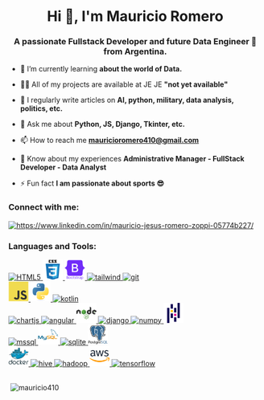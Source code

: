 <h1 align="center">Hi 👋, I'm Mauricio Romero</h1>
<h3 align="center">A passionate Fullstack Developer and future Data Engineer 🤞 from Argentina.</h3>

- 🌱 I’m currently learning **about the world of Data.**

- 👨‍💻 All of my projects are available at JE JE **"not yet available"**

- 📝 I regularly write articles on **AI, python, military, data analysis, politics, etc.**

- 💬 Ask me about **Python, JS, Django, Tkinter, etc.**

- 📫 How to reach me **mauricioromero410@gmail.com**

- 📄 Know about my experiences **Administrative Manager - FullStack Developer - Data Analyst**

- ⚡ Fun fact **I am passionate about sports 😎**

<h3 align="left">Connect with me:</h3>
<p align="left">
<a href="https://www.linkedin.com/in/mauricio-jesus-romero-zoppi-05774b227/" target="blank"><img align="center" src="https://raw.githubusercontent.com/rahuldkjain/github-profile-readme-generator/master/src/images/icons/Social/linked-in-alt.svg" alt="https://www.linkedin.com/in/mauricio-jesus-romero-zoppi-05774b227/" height="30" width="40" /></a>
</p>

<h3 align="left">Languages and Tools:</h3>
<p align="left"> 
<a href="https://www.w3.org/html/" target="_blank" rel="noreferrer" onmouseover="this.title=this.firstElementChild.alt"> <img src="https://www.vectorlogo.zone/logos/w3_html5/w3_html5-icon.svg" alt="HTML5" width="40" height="40"/> </a> 
<a href="https://www.w3schools.com/css/" target="_blank" rel="noreferrer" onmouseover="this.title=this.firstElementChild.alt"> <img src="https://raw.githubusercontent.com/devicons/devicon/master/icons/css3/css3-original-wordmark.svg" alt="css3" width="40" height="40"/> </a> 
<a href="https://getbootstrap.com" target="_blank" rel="noreferrer" onmouseover="this.title=this.firstElementChild.alt"> <img src="https://raw.githubusercontent.com/devicons/devicon/master/icons/bootstrap/bootstrap-plain-wordmark.svg" alt="bootstrap" width="40" height="40"/> </a> 
<a href="https://tailwindcss.com/" target="_blank" rel="noreferrer" onmouseover="this.title=this.firstElementChild.alt"> <img src="https://www.vectorlogo.zone/logos/tailwindcss/tailwindcss-icon.svg" alt="tailwind" width="40" height="40"/> </a> 
<a href="https://git-scm.com/" target="_blank" rel="noreferrer" onmouseover="this.title=this.firstElementChild.alt"> <img src="https://www.vectorlogo.zone/logos/git-scm/git-scm-icon.svg" alt="git" width="40" height="40"/> </a> 
<br>
<a href="https://developer.mozilla.org/en-US/docs/Web/JavaScript" target="_blank" rel="noreferrer" onmouseover="this.title=this.firstElementChild.alt"> <img src="https://raw.githubusercontent.com/devicons/devicon/master/icons/javascript/javascript-original.svg" alt="javascript" width="40" height="40"/> </a> 
<a href="https://www.python.org" target="_blank" rel="noreferrer" onmouseover="this.title=this.firstElementChild.alt"> <img src="https://raw.githubusercontent.com/devicons/devicon/master/icons/python/python-original.svg" alt="python" width="40" height="40"/> </a> 
<a href="https://kotlinlang.org" target="_blank" rel="noreferrer" onmouseover="this.title=this.firstElementChild.alt"> <img src="https://www.vectorlogo.zone/logos/kotlinlang/kotlinlang-icon.svg" alt="kotlin" width="40" height="40"/> </a> 
<br>
<a href="https://www.chartjs.org" target="_blank" rel="noreferrer" onmouseover="this.title=this.firstElementChild.alt"> <img src="https://www.chartjs.org/media/logo-title.svg" alt="chartjs" width="40" height="40"/> </a> 
<a href="https://angular.io" target="_blank" rel="noreferrer" onmouseover="this.title=this.firstElementChild.alt"> <img src="https://angular.io/assets/images/logos/angular/angular.svg" alt="angular" width="40" height="40"/> </a> 
<a href="https://nodejs.org" target="_blank" rel="noreferrer" onmouseover="this.title=this.firstElementChild.alt"> <img src="https://raw.githubusercontent.com/devicons/devicon/master/icons/nodejs/nodejs-original-wordmark.svg" alt="nodejs" width="40" height="40"/> </a> 
<a href="https://www.djangoproject.com/" target="_blank" rel="noreferrer" onmouseover="this.title=this.firstElementChild.alt"> <img src="https://cdn.worldvectorlogo.com/logos/django.svg" alt="django" width="40" height="40"/> </a> 
<a href="https://numpy.org/" target="_blank" rel="noreferrer" onmouseover="this.title=this.firstElementChild.alt"> <img src="https://www.vectorlogo.zone/logos/numpy/numpy-icon.svg" alt="numpy" width="40" height="40"/> </a> 
<a href="https://pandas.pydata.org/" target="_blank" rel="noreferrer" onmouseover="this.title=this.firstElementChild.alt"> <img src="https://raw.githubusercontent.com/devicons/devicon/2ae2a900d2f041da66e950e4d48052658d850630/icons/pandas/pandas-original.svg" alt="pandas" width="40" height="40"/> </a> 
<br>
<a href="https://www.microsoft.com/en-us/sql-server" target="_blank" rel="noreferrer" onmouseover="this.title=this.firstElementChild.alt"> <img src="https://www.svgrepo.com/show/303229/microsoft-sql-server-logo.svg" alt="mssql" width="40" height="40"/> </a> 
<a href="https://www.mysql.com/" target="_blank" rel="noreferrer" onmouseover="this.title=this.firstElementChild.alt"> <img src="https://raw.githubusercontent.com/devicons/devicon/master/icons/mysql/mysql-original-wordmark.svg" alt="mysql" width="40" height="40"/> </a> 
<a href="https://www.sqlite.org/" target="_blank" rel="noreferrer" onmouseover="this.title=this.firstElementChild.alt"> <img src="https://www.vectorlogo.zone/logos/sqlite/sqlite-icon.svg" alt="sqlite" width="40" height="40"/> </a> 
<a href="https://www.postgresql.org" target="_blank" rel="noreferrer" onmouseover="this.title=this.firstElementChild.alt"> <img src="https://raw.githubusercontent.com/devicons/devicon/master/icons/postgresql/postgresql-original-wordmark.svg" alt="postgresql" width="40" height="40"/> </a> 
<br>
<a href="https://www.docker.com/" target="_blank" rel="noreferrer" onmouseover="this.title=this.firstElementChild.alt"> <img src="https://raw.githubusercontent.com/devicons/devicon/master/icons/docker/docker-original-wordmark.svg" alt="docker" width="40" height="40"/> </a> 
<a href="https://hive.apache.org/" target="_blank" rel="noreferrer" onmouseover="this.title=this.firstElementChild.alt"> <img src="https://www.vectorlogo.zone/logos/apache_hive/apache_hive-icon.svg" alt="hive" width="40" height="40"/> </a> 
<a href="https://hadoop.apache.org/" target="_blank" rel="noreferrer" onmouseover="this.title=this.firstElementChild.alt"> <img src="https://www.vectorlogo.zone/logos/apache_hadoop/apache_hadoop-icon.svg" alt="hadoop" width="40" height="40"/> </a> 
<a href="https://aws.amazon.com" target="_blank" rel="noreferrer" onmouseover="this.title=this.firstElementChild.alt"> <img src="https://raw.githubusercontent.com/devicons/devicon/master/icons/amazonwebservices/amazonwebservices-original-wordmark.svg" alt="aws" width="40" height="40"/> </a> 
<a href="https://www.tensorflow.org" target="_blank" rel="noreferrer" onmouseover="this.title=this.firstElementChild.alt"> <img src="https://www.vectorlogo.zone/logos/tensorflow/tensorflow-icon.svg" alt="tensorflow" width="40" height="40"/> </a> 
</p>

<br>

<div>&nbsp;<img text-align="center" src="https://github-readme-stats.vercel.app/api?username=mauricio410&show_icons=true&locale=en" alt="mauricio410" /></div>

